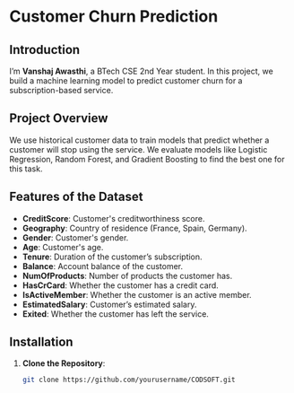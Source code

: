 # Customer Churn Prediction

## Introduction

I’m **Vanshaj Awasthi**, a BTech CSE 2nd Year student. In this project, we build a machine learning model to predict customer churn for a subscription-based service.

## Project Overview

We use historical customer data to train models that predict whether a customer will stop using the service. We evaluate models like Logistic Regression, Random Forest, and Gradient Boosting to find the best one for this task.

## Features of the Dataset

- **CreditScore**: Customer's creditworthiness score.
- **Geography**: Country of residence (France, Spain, Germany).
- **Gender**: Customer's gender.
- **Age**: Customer's age.
- **Tenure**: Duration of the customer’s subscription.
- **Balance**: Account balance of the customer.
- **NumOfProducts**: Number of products the customer has.
- **HasCrCard**: Whether the customer has a credit card.
- **IsActiveMember**: Whether the customer is an active member.
- **EstimatedSalary**: Customer’s estimated salary.
- **Exited**: Whether the customer has left the service.

## Installation

1. **Clone the Repository**:

   ```sh
   git clone https://github.com/yourusername/CODSOFT.git
